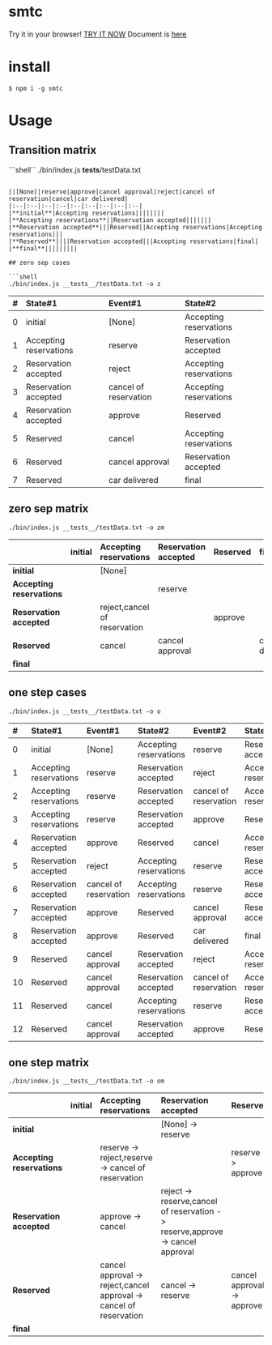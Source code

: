 # smtc
Try it in your browser! [TRY IT NOW](https://freddiefujiwara.github.io/smtc/#input)
Document is [here](https://github.com/freddiefujiwara/smtc/blob/master/DOCS.md)

# install

``` shell
$ npm i -g smtc

```

# Usage
## Transition matrix
```shell``
./bin/index.js __tests__/testData.txt

```

||[None]|reserve|approve|cancel approval|reject|cancel of reservation|cancel|car delivered|
|:--|:--|:--|:--|:--|:--|:--|:--|:--|
|**initial**|Accepting reservations||||||||
|**Accepting reservations**||Reservation accepted|||||||
|**Reservation accepted**|||Reserved||Accepting reservations|Accepting reservations|||
|**Reserved**||||Reservation accepted|||Accepting reservations|final|
|**final**|||||||||

## zero sep cases

```shell
./bin/index.js __tests__/testData.txt -o z
```

|#|State#1|Event#1|State#2|
|:--|:--|:--|:--|
|0|initial|[None]|Accepting reservations|
|1|Accepting reservations|reserve|Reservation accepted|
|2|Reservation accepted|reject|Accepting reservations|
|3|Reservation accepted|cancel of reservation|Accepting reservations|
|4|Reservation accepted|approve|Reserved|
|5|Reserved|cancel|Accepting reservations|
|6|Reserved|cancel approval|Reservation accepted|
|7|Reserved|car delivered|final|

## zero sep matrix
```shell
./bin/index.js __tests__/testData.txt -o zm
```

||initial|Accepting reservations|Reservation accepted|Reserved|final|
|:--|:--|:--|:--|:--|:--|
|**initial**||[None]||||
|**Accepting reservations**|||reserve|||
|**Reservation accepted**||reject,cancel of reservation||approve||
|**Reserved**||cancel|cancel approval||car delivered|
|**final**||||||

## one step cases
```shell
./bin/index.js __tests__/testData.txt -o o
```

|#|State#1|Event#1|State#2|Event#2|State#3|
|:--|:--|:--|:--|:--|:--|
|0|initial|[None]|Accepting reservations|reserve|Reservation accepted|
|1|Accepting reservations|reserve|Reservation accepted|reject|Accepting reservations|
|2|Accepting reservations|reserve|Reservation accepted|cancel of reservation|Accepting reservations|
|3|Accepting reservations|reserve|Reservation accepted|approve|Reserved|
|4|Reservation accepted|approve|Reserved|cancel|Accepting reservations|
|5|Reservation accepted|reject|Accepting reservations|reserve|Reservation accepted|
|6|Reservation accepted|cancel of reservation|Accepting reservations|reserve|Reservation accepted|
|7|Reservation accepted|approve|Reserved|cancel approval|Reservation accepted|
|8|Reservation accepted|approve|Reserved|car delivered|final|
|9|Reserved|cancel approval|Reservation accepted|reject|Accepting reservations|
|10|Reserved|cancel approval|Reservation accepted|cancel of reservation|Accepting reservations|
|11|Reserved|cancel|Accepting reservations|reserve|Reservation accepted|
|12|Reserved|cancel approval|Reservation accepted|approve|Reserved|

## one step matrix
```shell
./bin/index.js __tests__/testData.txt -o om
```

||initial|Accepting reservations|Reservation accepted|Reserved|final|
|:--|:--|:--|:--|:--|:--|
|**initial**|||[None] -> reserve|||
|**Accepting reservations**||reserve -> reject,reserve -> cancel of reservation||reserve -> approve||
|**Reservation accepted**||approve -> cancel|reject -> reserve,cancel of reservation -> reserve,approve -> cancel approval||approve -> car delivered|
|**Reserved**||cancel approval -> reject,cancel approval -> cancel of reservation|cancel -> reserve|cancel approval -> approve||
|**final**||||||
